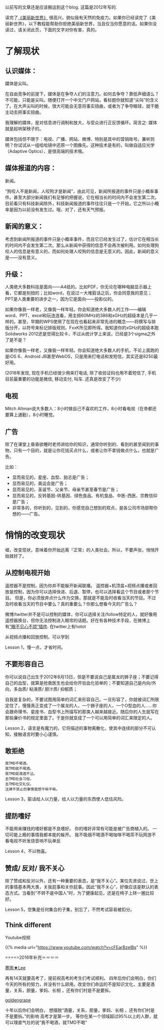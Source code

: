 <!--
.. title: 如何拒绝进入美丽新世界(1)
.. slug: how-to-refuse-brave-new-world-part-1
.. date: 2018-01-11 15:13:24 UTC+08:00
.. tags:
.. category:
.. link:
.. description:
.. type: text
-->

以前写的文章还是应该搬运到这个blog. 这篇是2012年写的.

读完了[《美丽新世界》](http://book.douban.com/subject/1321789/)
很高兴，貌似我有天然的免疫力。如果你已经读完了《美丽新世界》，以下教程能帮助你拒绝美丽新世界，当且仅当你愿意的话。如果你没读过，请关闭此页，下面的文字对你有害，真的。

<!-- TEASER_END -->

# 了解现状
## 认识媒体：

媒体是尖叫。

在自由竞争的前提下，媒体是在争夺人们的注意力。如何去争夺？靠低声细语么？不可能，只能是尖叫。随便打开一个中文门户网站，看标题你就知道“尖叫”的含义了。在大声尖叫的时候，很大可能会无意将事实扭曲，或者为了争夺眼球，就干脆主动去把事实扭曲。

我理解的媒体，是对信息进行调制和放大，与受众进行正反馈循环。简言之: 媒体就是起哄架秧子的。

媒体包括但不限于：电视、广播、网站、微博、特别是其中的营销账号。兼听则明？你试试从一组哈哈镜中还原一个图像先。这种技术是有的，叫做自适应光学（Adaptive Optics），是很高端的技术哦。

## 媒体报道的内容：

新闻。

“狗咬人不是新闻，人咬狗才是新闻”，由此可见，新闻所报道的事件只是小概率事件。甚至大部分新闻我们有足够的把握说，它在相当长的时间内不会发生第二次。目前看只有科技新闻除外，科技新闻报道的事件往往只是一个开始，它之所以小概率是因为以前没有发生过。哦，对了，还有天气预报。

## 新闻的意义：

考虑到新闻所报道的事件只是小概率事件，而且它已经发生过了，估计它在相当长的时间内不会发生第二次。那么从新闻中获得的信息不会再次被利用。如何处理狗咬人的信息是有意义的，而如何处理人咬狗的信息是无意义的。因此，新闻的意义是——没有意义。

## 升级：

人类绝大多数科技是面向——A4纸的。比如PDF，你无论在哪种电脑显示器上看，它都是别扭的；比如word，在说过一大堆脏话之后，你会同意我的意见；PPT是人类重要的进步之一，因为它是面向——投影仪的。

如果你像我一样老，又像我一样年轻。你会知道绝大多数人的工作——编辑word、PPT、excel和玩连连看，用主频60MHz的386和xGHz的超级本是几乎一样的。甚至，早期的WPS使用了在现在也看起来非常先进的概念——将撰写与排版分开，以符号来标记排版规则，FxxK所见即所得。我知道你的xGHz的超级本跑Solidworks 2012还是觉得比较卡，不过从统计学上来说，已经是3个sigma之外了是不是？

如果你像我一样老，又像我一样年轻。你会知道绝大多数人的手机，不论上面跑的是iOS 6、Android JB甚至WebOS，只是用来打电话和发短信，其实还是8250最好用。

(2018年发现, 现在手机已经很少用来打电话, 除了收验证码也用不着短信了, 手机目前最重要的功能是微信, 移动支付, 叫车. 还真是改变了不少)

## 电视

Mitch Altman说大多数人：8小时做自己不喜欢的工作，8小时看电视（在帝都还要算上通勤），8小时睡觉。

## 广告
除了在课堂上昏昏欲睡时老师讲给你的知识，通常你听到的、看到的甚至闻到的事物，只有一个目的，就是让你花钱买点什么，或者让你不拿钱做点什么，也就是广告。

比如：

* 显而易见的，星座、血型、励志是广告；
* 显而易见的，奥运会是广告；
* 显而易见的，圣诞节、父亲节、母亲节甚至春节是广告；
* 显而易见的，反转基因-转基因、绿色食品、有机食品、中医-西医、宗教信仰是广告；
* 非常多的，你听到的，见到的，你感觉自己想到的观点，是各公司市场部帮你想的——广告。

# 悄悄的改变现状

嘘，改变现状，意味着你开始远离『正常』的人类社会。所以，不要声张，悄悄开始就好了。

## 从控制电视开始

遥控器不是控制，因为你并不能躲开新闻联播。
遥控器+机顶盒+视频点播或者回放是控制，因为你可以选择快进、后退、暂停，也可以选择看这个节目或者那个节目。
但是，你必须放弃点什么作为交换，那就是不能及时收看当天的节目。不过及时收看当天的节目中要么？真的重要么？你那么想看今天的广告么？

微博/twitter并不是可以控制的媒体，你可以选择关注/follow特定的人，就好像用遥控器换台，但你无法控制进入眼帘的话题。好在有各种技术手段，在微博上有[“眼不见心不烦”插件](https://userscripts.org/scripts/show/114087).  在twitter上有hotot

从视频点播和回放控制，可以学到

Lesson 1，慢一点，才省时间。

## 不要形容自己

你可以说自己出生于2012年8月13日，但是不要说自己是属龙的狮子座；不要记得自己的血型，就算是抢救医生也会给你开验血化验单的；不要知道自己是内向/外向，多血质/ 粘液质/ 胆汁质/ 抑郁质；

自我是复杂的，不要试图用简单的词汇来形容自己。一旦形容了，你就被词汇所限定住了，慢慢真正变成了一个属龙的人，一个狮子座的人，一个O型血的人……你会跟命理书、星座书、血型书上所描写的那类人越来越接近。随后你的人生就写在那些廉价书的规定里面了。于是你就变成了一个可以用简单的词汇来限定的人。

Lesson 2，语言是有魔力的，它将描述的事物离散化，使其中连续的部分不可认知，接触语言时要小心谨慎。

## 敢拒绝

    我TMD不喝酒。
    我TMD就不喝酒。
    我TMD就滴酒不沾。
    去TMD社会习俗。
    去TMD社交礼仪。
    法律不禁止的事情我想干嘛干嘛。

Lesson 3，脏话给人以力量，给人以力量的东西使人低估风险。

## 提防嗜好

不能用来赚钱的嗜好都是不良嗜好。
你的嗜好非常有可能是被广告商植入的。
一切可能上瘾的事情我都本能的躲开。
我不吸烟不喝酒不喝咖啡不喝茶不玩网游不看电视不听发烧音响不玩单反

Lesson 4，不以物喜。

## 赞成/ 反对/ 我不关心

除了赞成和反对以外，还有一种重要的表态，是“我不关心”。某位先贤说过，世上的事情基本两大类，关我屁事和关你屁事。因此“我不关心”，好像应该是默认的表态方式。当看到“不转不是中国人”时，为了健康起见，还是在椅子上转一圈比较好。

Lesson 5，空集是任何集合的子集，别忘了，不然考试容易被扣分。

## Think different

Youtube视频

{{% media url="https://www.youtube.com/watch?v=cFEarBzelBs" %}}


=====2016年补充＝＝＝＝

[寒雨★Lee](https://twitter.com/hanxiaoyu/status/735309330443034624)

再有14天就要高考了，提前祝高考的考生们考试顺利。 四年后你们会明白，你们今天的所有的努力，并没有什么卵用。改变你们命运的不是知识文化，主要是酒量，关系，胆量，爹妈、长相 ，还有你们村是不是要拆。

[goldengrape‏](https://twitter.com/goldengrape/status/735335538006327296)

十年以后你们会明白， 想摆脱“酒量，关系，胆量，爹妈、长相 ，还有你们村是不是要拆。”的影响 高考才是第一步。 等你在某一个领域超过95%以上的人群，就可以理直气壮的说“我不喝酒，就TMD不喝”
